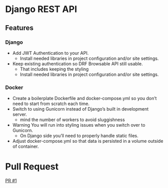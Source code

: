 # Django REST API

## Features
###  Django

- Add JWT Authentication to your API.
  - Install needed libraries in project configuration and/or site settings.
- Keep existing authentication so DRF Browsable API still usable.
  - That includes keeping the styling
  - Install needed libraries in project configuration and/or site settings.

### Docker

- Create a boilerplate Dockerfile and docker-compose.yml so you don’t need to start from scratch each time.
- Switch to using Gunicorn instead of Django’s built in development server.
  - mind the number of workers to avoid sluggishness
- Warning You will run into styling issues when you switch over to Gunicorn.
  - On Django side you’ll need to properly handle static files.
- Adjust docker-compose.yml so that data is persisted in a volume outside of container.



# Pull Request
[PR #1](https://github.com/eugenemonnier/drf-auth/pull/1)